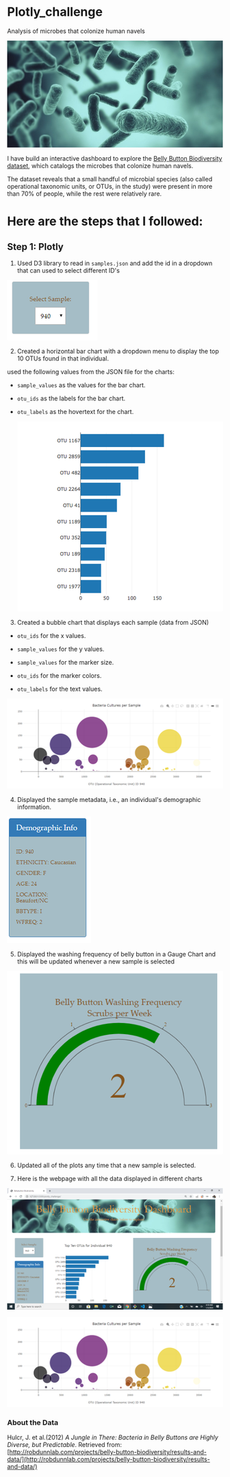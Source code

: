 # Plotly_challenge
Analysis of microbes that colonize human navels

![Bacteria by filterforge.com](Images/bellybutton.png)

I have build an interactive dashboard to explore the [Belly Button Biodiversity dataset](http://robdunnlab.com/projects/belly-button-biodiversity/), which catalogs the microbes that colonize human navels.

The dataset reveals that a small handful of microbial species (also called operational taxonomic units, or OTUs, in the study) were present in more than 70% of people, while the rest were relatively rare.

# Here are the steps that I followed:

## Step 1: Plotly

1. Used D3 library to read in `samples.json` and add the id in a dropdown that can used to select different ID's

![Dropdown](Images/dropdown.png)

2. Created a horizontal bar chart with a dropdown menu to display the top 10 OTUs found in that individual.

used the following values from the JSON file for the charts:

* `sample_values` as the values for the bar chart.

* `otu_ids` as the labels for the bar chart.

* `otu_labels` as the hovertext for the chart.

  ![bar Chart](Images/hw01.png)

3. Created a bubble chart that displays each sample (data from JSON)

* `otu_ids` for the x values.

* `sample_values` for the y values.

* `sample_values` for the marker size.

* `otu_ids` for the marker colors.

* `otu_labels` for the text values.

![Bubble Chart](Images/bubble_chart.png)

4. Displayed the sample metadata, i.e., an individual's demographic information.

![Sample Metadata](Images/metadata.png)

5. Displayed the washing frequency of belly button in a Gauge Chart and this will be updated whenever a new sample is selected

![Weekly Washing Frequency Gauge](Images/gauge.png)

6. Updated all of the plots any time that a new sample is selected.

7. Here is the webpage with all the data displayed in different charts

![Belly Button - Page 1](Images/dashboard-1.png)

![Belly Button - Page 2](Images/dashboard-2.png)

### About the Data

Hulcr, J. et al.(2012) _A Jungle in There: Bacteria in Belly Buttons are Highly Diverse, but Predictable_. Retrieved from: [http://robdunnlab.com/projects/belly-button-biodiversity/results-and-data/](http://robdunnlab.com/projects/belly-button-biodiversity/results-and-data/)

